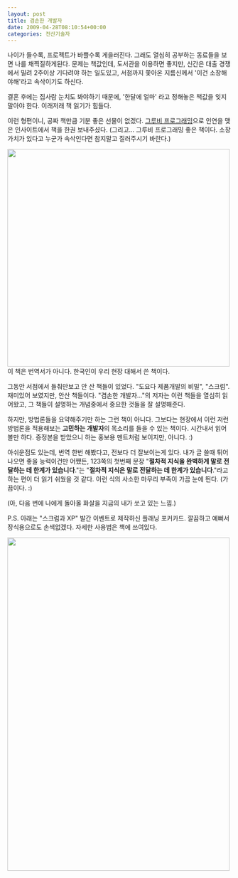 ```yaml
---
layout: post
title: 겸손한 개발자
date: 2009-04-28T08:10:54+00:00
categories: 전산기술자
---
```

나이가 들수록, 프로젝트가 바쁠수록 게을러진다. 그래도 열심히 공부하는 동료들을 보면 나를 채찍질하게된다. 문제는 책값인데, 도서관을 이용하면 좋지만, 신간은 대출 경쟁에서 밀려 2주이상 기다려야 하는 일도있고, 서점까지 쫓아온 지름신께서 '이건 소장해야해'라고 속삭이기도 하신다.

결혼 후에는 집사람 눈치도 봐야하기 때문에, '한달에 얼마' 라고 정해놓은 책값을 잊지 말아야 한다. 이래저래 책 읽기가 힘들다.

이런 형편이니, 공짜 책만큼 기분 좋은 선물이 없겠다. <a title="[http://jinto.pe.kr/1016]로 이동합니다." href="http://jinto.pe.kr/1016" target="_blank">그루비 프로그래밍</a>으로 인연을 맺은 인사이트에서 책을 한권 보내주셨다. (그리고... 그루비 프로그래밍 좋은 책이다. 소장가치가 있다고 누군가 속삭인다면 참지말고 질러주시기 바란다.)

<img class="aligncenter" alt="" src="http://jinto.pe.kr/wp-content/uploads/1/cfile21.uf.1666A31949F6B1B33E8777.jpg" width="500" height="489" />
이 책은 번역서가 아니다. 한국인이 우리 현장 대해서 쓴 책이다.

그동안 서점에서 들춰만보고 안 산 책들이 있었다. "도요다 제품개발의 비밀", "스크럼". 재미있어 보였지만, 안산 책들이다. "겸손한 개발자..."의 저자는 이런 책들을 열심히 읽어왔고, 그 책들이 설명하는 개념중에서 중요한 것들을 잘 설명해준다.

하지만, 방법론들을 요약해주기만 하는 그런 책이 아니다. 그보다는 현장에서 이런 저런 방법론을 적용해보는 <span style="font-weight: bold;">고민하는 개발자</span>의 목소리를 들을 수 있는 책이다. 시간내서 읽어볼만 하다. 증정본을 받았으니 하는 홍보용 멘트처럼 보이지만, 아니다. :)

아쉬운점도 있는데, 번역 한번 해봤다고, 전보다 더 잘보이는게 있다. 내가 글 쓸때 튀어나오면 좋을 능력이건만 어쨌든, 123쪽의 첫번째 문장 "<span style="font-weight: bold;">절차적 지식을 완벽하게 말로 전달하는 데 한계가 있습니다</span>."는 "<span style="font-weight: bold;">절차적 지식은 말로 전달하는 데 한계가 있습니다</span>."라고 하는 편이 더 읽기 쉬웠을 것 같다. 이런 식의 사소한 마무리 부족이 가끔 눈에 띈다. (가끔이다. :)

(아, 다음 번에 나에게 돌아올 화살을 지금의 내가 쏘고 있는 느낌.)

P.S. 아래는 "스크럼과 XP" 발간 이벤트로 제작하신 플래닝 포커카드. 깔끔하고 예뻐서 장식용으로도 손색없겠다. 자세한 사용법은 책에 쓰여있다.

<img class="aligncenter" alt="" src="http://jinto.pe.kr/wp-content/uploads/1/cfile5.uf.1166A31949F6B1B73F4818.jpg" width="500" height="749" />
